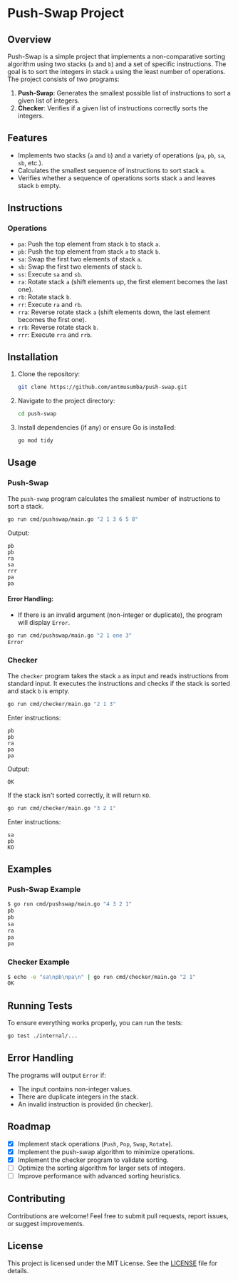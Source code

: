 
# Push-Swap Project

## Overview

Push-Swap is a simple project that implements a non-comparative sorting algorithm using two stacks (`a` and `b`) and a set of specific instructions. The goal is to sort the integers in stack `a` using the least number of operations. The project consists of two programs:

1. **Push-Swap**: Generates the smallest possible list of instructions to sort a given list of integers.
2. **Checker**: Verifies if a given list of instructions correctly sorts the integers.

## Features

- Implements two stacks (`a` and `b`) and a variety of operations (`pa`, `pb`, `sa`, `sb`, etc.).
- Calculates the smallest sequence of instructions to sort stack `a`.
- Verifies whether a sequence of operations sorts stack `a` and leaves stack `b` empty.

## Instructions

### Operations

- `pa`: Push the top element from stack `b` to stack `a`.
- `pb`: Push the top element from stack `a` to stack `b`.
- `sa`: Swap the first two elements of stack `a`.
- `sb`: Swap the first two elements of stack `b`.
- `ss`: Execute `sa` and `sb`.
- `ra`: Rotate stack `a` (shift elements up, the first element becomes the last one).
- `rb`: Rotate stack `b`.
- `rr`: Execute `ra` and `rb`.
- `rra`: Reverse rotate stack `a` (shift elements down, the last element becomes the first one).
- `rrb`: Reverse rotate stack `b`.
- `rrr`: Execute `rra` and `rrb`.

## Installation

1. Clone the repository:

    ```bash
    git clone https://github.com/antmusumba/push-swap.git
    ```

2. Navigate to the project directory:

    ```bash
    cd push-swap
    ```

3. Install dependencies (if any) or ensure Go is installed:

    ```bash
    go mod tidy
    ```

## Usage

### Push-Swap

The `push-swap` program calculates the smallest number of instructions to sort a stack.

```bash
go run cmd/pushswap/main.go "2 1 3 6 5 8"
```

Output:
```
pb
pb
ra
sa
rrr
pa
pa
```

#### Error Handling:
- If there is an invalid argument (non-integer or duplicate), the program will display `Error`.
  
```bash
go run cmd/pushswap/main.go "2 1 one 3"
Error
```

### Checker

The `checker` program takes the stack `a` as input and reads instructions from standard input. It executes the instructions and checks if the stack is sorted and stack `b` is empty.

```bash
go run cmd/checker/main.go "2 1 3"
```

Enter instructions:
```
pb
pb
ra
pa
pa
```

Output:
```
OK
```

If the stack isn't sorted correctly, it will return `KO`.

```bash
go run cmd/checker/main.go "3 2 1"
```

Enter instructions:
```
sa
pb
KO
```

## Examples

### Push-Swap Example

```bash
$ go run cmd/pushswap/main.go "4 3 2 1"
pb
pb
sa
ra
pa
pa
```

### Checker Example

```bash
$ echo -e "sa\npb\npa\n" | go run cmd/checker/main.go "2 1"
OK
```

## Running Tests

To ensure everything works properly, you can run the tests:

```bash
go test ./internal/...
```

## Error Handling

The programs will output `Error` if:
- The input contains non-integer values.
- There are duplicate integers in the stack.
- An invalid instruction is provided (in checker).
  
## Roadmap

- [x] Implement stack operations (`Push`, `Pop`, `Swap`, `Rotate`).
- [x] Implement the push-swap algorithm to minimize operations.
- [x] Implement the checker program to validate sorting.
- [ ] Optimize the sorting algorithm for larger sets of integers.
- [ ] Improve performance with advanced sorting heuristics.

## Contributing

Contributions are welcome! Feel free to submit pull requests, report issues, or suggest improvements.

## License

This project is licensed under the MIT License. See the [LICENSE](LICENSE) file for details.


